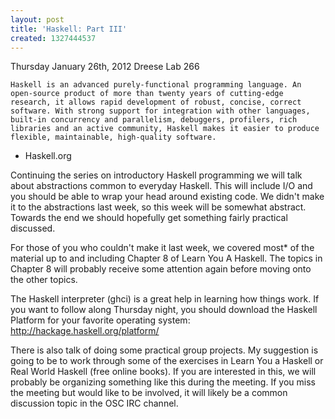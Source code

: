 ```yaml
---
layout: post
title: 'Haskell: Part III'
created: 1327444537
---
```

Thursday January 26th, 2012
Dreese Lab 266

    Haskell is an advanced purely-functional programming language. An open-source product of more than twenty years of cutting-edge research, it allows rapid development of robust, concise, correct software. With strong support for integration with other languages, built-in concurrency and parallelism, debuggers, profilers, rich libraries and an active community, Haskell makes it easier to produce flexible, maintainable, high-quality software.

- Haskell.org

Continuing the series on introductory Haskell programming we will talk about abstractions common to everyday Haskell. This will include I/O and you should be able to wrap your head around existing code. We didn't make it to the abstractions last week, so this week will be somewhat abstract. Towards the end we should hopefully get something fairly practical discussed.

For those of you who couldn't make it last week, we covered most* of the material up to and including Chapter 8 of Learn You A Haskell. The topics in Chapter 8 will probably receive some attention again before moving onto the other topics.

The Haskell interpreter (ghci) is a great help in learning how things work. If you want to follow along Thursday night, you should download the Haskell Platform for your favorite operating system: http://hackage.haskell.org/platform/

There is also talk of doing some practical group projects. My suggestion is going to be to work through some of the exercises in Learn You a Haskell or Real World Haskell (free online books). If you are interested in this, we will probably be organizing something like this during the meeting. If you miss the meeting but would like to be involved, it will likely be a common discussion topic in the OSC IRC channel.
